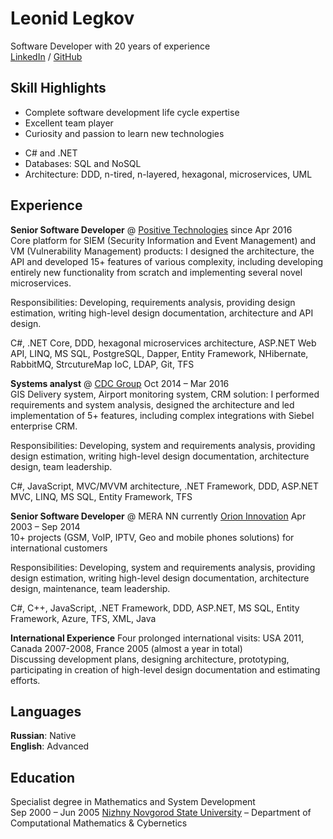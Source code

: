 # Leonid Legkov

Software Developer with 20 years of experience \
[LinkedIn](https://www.linkedin.com/in/leonid-legkov-0a62299) / [GitHub](https://github.com/leonid-legkov)

## Skill Highlights
 - Complete software development life cycle expertise
 - Excellent team player
 - Curiosity and passion to learn new technologies

 + C# and .NET
 + Databases: SQL and NoSQL
 + Architecture: DDD, n-tired, n-layered, hexagonal, microservices, UML

## Experience
**Senior Software Developer** @ [Positive Technologies](https://www.ptsecurity.com/) since Apr 2016 \
Core platform for SIEM (Security Information and Event Management) and VM (Vulnerability Management) products: I designed the architecture, the API and developed 15+ features of various complexity, including developing entirely new functionality from scratch and implementing several novel microservices.

Responsibilities: Developing, requirements analysis, providing design estimation, writing high-level design documentation, architecture and API design.

C#, .NET Core,  DDD, hexagonal microservices architecture, ASP.NET Web API, LINQ, MS SQL, PostgreSQL, Dapper, Entity Framework, NHibernate, RabbitMQ, StrcutureMap IoC, LDAP, Git, TFS

**Systems analyst** @ [CDC Group](https://www.cdc.ru/) Oct 2014 – Mar 2016 \
GIS Delivery system, Airport monitoring system, CRM solution: I performed requirements and system analysis, designed the architecture and led implementation of 5+ features, including complex integrations with Siebel enterprise CRM.

Responsibilities: Developing, system and requirements analysis, providing design estimation, writing high-level design documentation, architecture design, team leadership.

C#, JavaScript, MVC/MVVM architecture, .NET Framework, DDD, ASP.NET MVC, LINQ, MS SQL, Entity Framework, TFS

**Senior Software Developer** @ MERA NN currently [Orion Innovation](https://www.orioninc.com/) Apr 2003 – Sep 2014 \
10+ projects (GSM, VoIP, IPTV, Geo and mobile phones solutions) for international customers

Responsibilities: Developing, system and requirements analysis, providing design estimation, writing high-level design documentation, architecture design, maintenance, team leadership.

C#, C++, JavaScript, .NET Framework, DDD, ASP.NET, MS SQL, Entity Framework, Azure, TFS, XML, Java

**International Experience** Four prolonged international visits: USA 2011, Canada 2007-2008, France 2005 (almost a year in total) \
Discussing development plans, designing architecture, prototyping, participating in creation of high-level design documentation and estimating efforts.

## Languages
**Russian**: Native \
**English**: Advanced
 
## Education
 Specialist degree in Mathematics and System Development \
 Sep 2000 – Jun 2005 [Nizhny Novgorod State University](http://eng.unn.ru/) – Department of Computational Mathematics & Cybernetics
